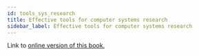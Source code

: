 ```yaml
---
id: tools_sys_research
title: Effective tools for computer systems research
sidebar_label: Effective tools for computer systems research
---
```


Link to [online version of this book.](https://nymity.ch/book/#who-is-this-book-for)
